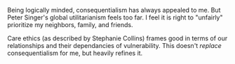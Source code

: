 Being logically minded, consequentialism has always appealed to me. But Peter Singer's global utilitarianism feels too far. I feel it is right to "unfairly" prioritize my neighbors, family, and friends.

Care ethics (as described by Stephanie Collins) frames good in terms of our relationships and their dependancies of vulnerability. This doesn't _replace_ consequentialism for me, but heavily refines it.
